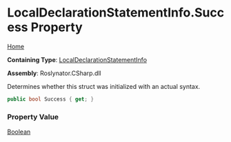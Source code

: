 # LocalDeclarationStatementInfo\.Success Property

[Home](../../../../../README.md)

**Containing Type**: [LocalDeclarationStatementInfo](../README.md)

**Assembly**: Roslynator\.CSharp\.dll

  
Determines whether this struct was initialized with an actual syntax\.

```csharp
public bool Success { get; }
```

### Property Value

[Boolean](https://docs.microsoft.com/en-us/dotnet/api/system.boolean)

